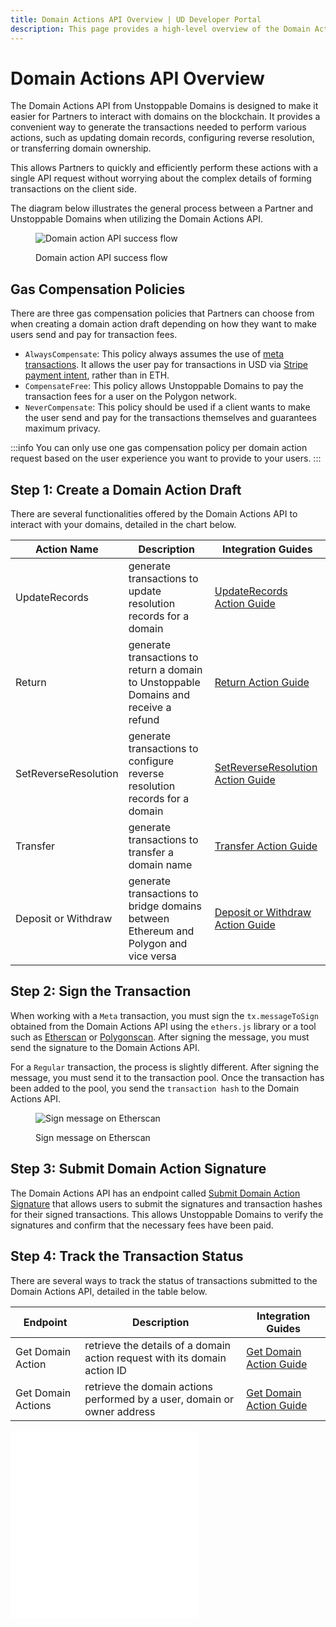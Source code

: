 ```yaml
---
title: Domain Actions API Overview | UD Developer Portal
description: This page provides a high-level overview of the Domain Actions API hosted by Unstoppable Domains.
---
```


# Domain Actions API Overview

The Domain Actions API from Unstoppable Domains is designed to make it easier for Partners to interact with domains on the blockchain. It provides a convenient way to generate the transactions needed to perform various actions, such as updating domain records, configuring reverse resolution, or transferring domain ownership.

This allows Partners to quickly and efficiently perform these actions with a single API request without worrying about the complex details of forming transactions on the client side.

The diagram below illustrates the general process between a Partner and Unstoppable Domains when utilizing the Domain Actions API.

<figure>

![Domain action API success flow](/images/domain-action-api-flow.png '#width=80%;')

<figcaption>Domain action API success flow</figcaption>
</figure>

## Gas Compensation Policies

There are three gas compensation policies that Partners can choose from when creating a domain action draft depending on how they want to make users send and pay for transaction fees.

* `AlwaysCompensate`: This policy always assumes the use of [meta transactions](/manage-domains/delegating-transactions.md). It allows the user pay for transactions in USD via [Stripe payment intent](https://stripe.com/docs/payments/payment-intents), rather than in ETH.
* `CompensateFree`: This policy allows Unstoppable Domains to pay the transaction fees for a user on the Polygon network.
* `NeverCompensate`: This policy should be used if a client wants to make the user send and pay for the transactions themselves and guarantees maximum privacy.

:::info
You can only use one gas compensation policy per domain action request based on the user experience you want to provide to your users.
:::

## Step 1: Create a Domain Action Draft

There are several functionalities offered by the Domain Actions API to interact with your domains, detailed in the chart below.

| Action Name | Description | Integration Guides |
| - | - | - |
| UpdateRecords | generate transactions to update resolution records for a domain | [UpdateRecords Action Guide](update-records-action.md) |
| Return | generate transactions to return a domain to Unstoppable Domains and receive a refund | [Return Action Guide](return-action.md) |
| SetReverseResolution | generate transactions to configure reverse resolution records for a domain | [SetReverseResolution Action Guide](set-reverse-resolution-action.md) |
| Transfer | generate transactions to transfer a domain name | [Transfer Action Guide](transfer-action.md) |
| Deposit or Withdraw | generate transactions to bridge domains between Ethereum and Polygon and vice versa | [Deposit or Withdraw Action Guide](bridge-action.md) |

## Step 2: Sign the Transaction

When working with a `Meta` transaction, you must sign the `tx.messageToSign` obtained from the Domain Actions API using the `ethers.js` library or a tool such as [Etherscan](https://etherscan.io/verifiedSignatures) or [Polygonscan](https://polygonscan.com/verifiedSignatures). After signing the message, you must send the signature to the Domain Actions API.

For a `Regular` transaction, the process is slightly different. After signing the message, you must send it to the transaction pool. Once the transaction has been added to the pool, you send the `transaction hash` to the Domain Actions API.

<figure>

![Sign message on Etherscan](/images/etherscan-sign-message.png '#width=40%;')

<figcaption>Sign message on Etherscan</figcaption>
</figure>

## Step 3: Submit Domain Action Signature

The Domain Actions API has an endpoint called [Submit Domain Action Signature](https://docs.unstoppabledomains.com/openapi/reference/#operation/PostActionSign) that allows users to submit the signatures and transaction hashes for their signed transactions. This allows Unstoppable Domains to verify the signatures and confirm that the necessary fees have been paid.

## Step 4: Track the Transaction Status

There are several ways to track the status of transactions submitted to the Domain Actions API, detailed in the table below.

| Endpoint | Description | Integration Guides |
| - | - | - |
| Get Domain Action | retrieve the details of a domain action request with its domain action ID | [Get Domain Action Guide](get-domain-action.md) |
| Get Domain Actions | retrieve the domain actions performed by a user, domain or owner address | [Get Domain Action Guide](get-domain-action.md) |

<embed src="/snippets/_discord.md" />

<embed src="/snippets/_partner-survey-embed.md" />
